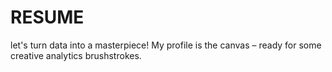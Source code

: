 # RESUME
let's turn data into a masterpiece! My profile is the canvas – ready for some creative analytics brushstrokes.
